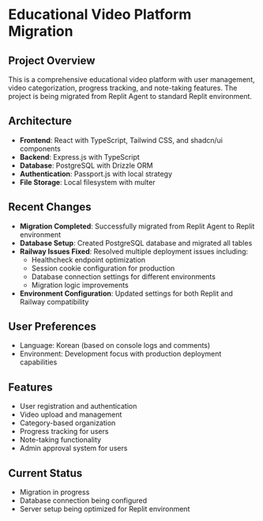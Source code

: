 # Educational Video Platform Migration

## Project Overview
This is a comprehensive educational video platform with user management, video categorization, progress tracking, and note-taking features. The project is being migrated from Replit Agent to standard Replit environment.

## Architecture
- **Frontend**: React with TypeScript, Tailwind CSS, and shadcn/ui components
- **Backend**: Express.js with TypeScript
- **Database**: PostgreSQL with Drizzle ORM
- **Authentication**: Passport.js with local strategy
- **File Storage**: Local filesystem with multer

## Recent Changes
- **Migration Completed**: Successfully migrated from Replit Agent to Replit environment
- **Database Setup**: Created PostgreSQL database and migrated all tables
- **Railway Issues Fixed**: Resolved multiple deployment issues including:
  - Healthcheck endpoint optimization
  - Session cookie configuration for production
  - Database connection settings for different environments
  - Migration logic improvements
- **Environment Configuration**: Updated settings for both Replit and Railway compatibility

## User Preferences
- Language: Korean (based on console logs and comments)
- Environment: Development focus with production deployment capabilities

## Features
- User registration and authentication
- Video upload and management
- Category-based organization
- Progress tracking for users
- Note-taking functionality
- Admin approval system for users

## Current Status
- Migration in progress
- Database connection being configured
- Server setup being optimized for Replit environment
